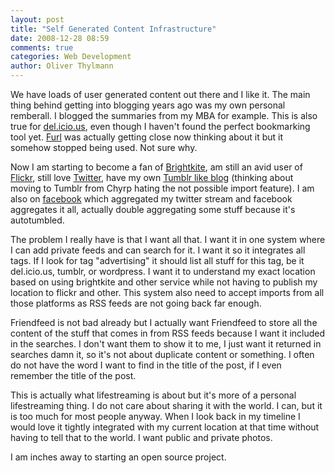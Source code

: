 ```yaml
---
layout: post
title: "Self Generated Content Infrastructure"
date: 2008-12-28 08:59
comments: true
categories: Web Development
author: Oliver Thylmann
---
```









We have loads of user generated content out there and I like it. The main thing behind getting into blogging years ago was my own personal remberall. I blogged the summaries from my MBA for example. This is also true for [del.icio.us](http://delicious.com), even though I haven't found the perfect bookmarking tool yet. [Furl](http://furl.net) was actually getting close now thinking about it but it somehow stopped being used. Not sure why.

Now I am starting to become a fan of [Brightkite](http://brightkite.com), am still an avid user of [Flickr](http://flickr.com), still love [Twitter](http://twitter.com), have my own [Tumblr like blog](http://stuff.thylmann.net) (thinking about moving to Tumblr from Chyrp hating the not possible import feature). I am also on [facebook](http://facebook.com) which aggregated my twitter stream and facebook aggregates it all, actually double aggregating some stuff because it's autotumbled.

The problem I really have is that I want all that. I want it in one system where I can add private feeds and can search for it. I want it so it integrates all tags. If I look for tag &quot;advertising&quot; it should list all stuff for this tag, be it del.icio.us, tumblr, or wordpress. I want it to understand my exact location based on using brightkite and other service while not having to publish my location to flickr and other. This system also need to accept imports from all those platforms as RSS feeds are not going back far enough.

Friendfeed is not bad already but I actually want Friendfeed to store all the content of the stuff that comes in from RSS feeds because I want it included in the searches. I don't want them to show it to me, I just want it returned in searches damn it, so it's not about duplicate content or something. I often do not have the word I want to find in the title of the post, if I even remember the title of the post.

This is actually what lifestreaming is about but it's more of a personal lifestreaming thing. I do not care about sharing it with the world. I can, but it is too much for most people anyway. When I look back in my timeline I would love it tightly integrated with my current location at that time without having to tell that to the world. I want public and private photos. 

I am inches away to starting an open source project.


